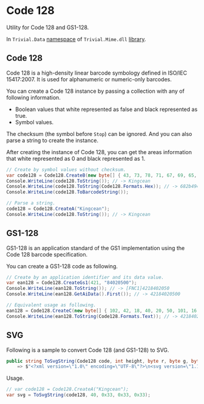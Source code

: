 # Code 128

Utility for Code 128 and GS1-128.

In `Trivial.Data` [namespace](../) of `Trivial.Mime.dll` [library](../../).

## Code 128

Code 128 is a high-density linear barcode symbology defined in ISO/IEC 15417:2007.
It is used for alphanumeric or numeric-only barcodes.

You can create a Code 128 instance by passing a collection with any of following information.

- Boolean values that white represented as false and black represented as true.
- Symbol values.

The checksum (the symbol before `Stop`) can be ignored. And you can also parse a string to create the instance.

After creating the instance of Code 128, you can get the areas information that white represented as 0 and black represented as 1.

```csharp
// Create by symbol values without checksum.
var code128 = Code128.CreateB(new byte[] { 43, 73, 78, 71, 67, 69, 65, 78 });
Console.WriteLine(code128.ToString()); // -> Kingcean
Console.WriteLine(code128.ToString(Code128.Formats.Hex)); // -> 682b494e474345414e406a
Console.WriteLine(code128.ToBarcodeString());

// Parse a string.
code128 = Code128.CreateA("Kingcean");
Console.WriteLine(code128.ToString()); // -> Kingcean
```

## GS1-128

GS1-128 is an application standard of the GS1 implementation using the Code 128 barcode specification.

You can create a GS1-128 code as following.

```csharp
// Create by an application identifier and its data value.
var ean128 = Code128.CreateGs1(421, "84020500");
Console.WriteLine(ean128.ToString()); // -> [FNC1]4218402050
Console.WriteLine(ean128.GetAiData().First()); // -> 42184020500

// Equivalent usage as following.
ean128 = Code128.CreateC(new byte[] { 102, 42, 18, 40, 20, 50, 101, 16 });
Console.WriteLine(ean128.ToString(Code128.Formats.Text)); // -> 42184020500
```

## SVG

Following is a sample to convert Code 128 (and GS1-128) to SVG.

```csharp
public string ToSvgString(Code128 code, int height, byte r, byte g, byte b)
    => $"<?xml version=\"1.0\" encoding=\"UTF-8\"?>\n<svg version=\"1.1\" xmlns=\"http://www.w3.org/2000/svg\" xmlns:xlink=\"http://www.w3.org/1999/xlink\"><g><path d=\"{code.ToPathString(height)}\" stroke=\"#{r:x2)}{g:x2}{b:x2}\"></path></g></svg>"
```

Usage.

```csharp
// var code128 = Code128.CreateA("Kingcean");
var svg = ToSvgString(code128, 40, 0x33, 0x33, 0x33);
```
